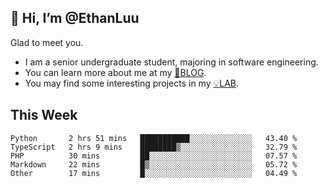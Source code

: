 ## 👋 Hi, I’m @EthanLuu

Glad to meet you.

- I am a senior undergraduate student, majoring in software engineering.
- You can learn more about me at my [📝BLOG](https://blog.ethanloo.cn).
- You may find some interesting projects in my [💡LAB](https://lab.ethanloo.cn).

## This Week
<!--START_SECTION:waka-->
```text
Python       2 hrs 51 mins   ███████████░░░░░░░░░░░░░░   43.40 % 
TypeScript   2 hrs 9 mins    ████████▒░░░░░░░░░░░░░░░░   32.79 % 
PHP          30 mins         ██░░░░░░░░░░░░░░░░░░░░░░░   07.57 % 
Markdown     22 mins         █▒░░░░░░░░░░░░░░░░░░░░░░░   05.72 % 
Other        17 mins         █░░░░░░░░░░░░░░░░░░░░░░░░   04.49 % 
```
<!--END_SECTION:waka-->
